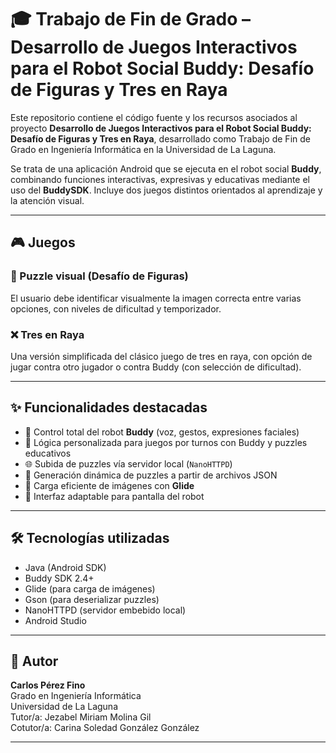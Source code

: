 # 🎓 Trabajo de Fin de Grado – Desarrollo de Juegos Interactivos para el Robot Social Buddy: Desafío de Figuras y Tres en Raya

Este repositorio contiene el código fuente y los recursos asociados al proyecto **Desarrollo de Juegos Interactivos para el Robot Social Buddy: Desafío de Figuras y Tres en Raya**, desarrollado como Trabajo de Fin de Grado en Ingeniería Informática en la Universidad de La Laguna.

Se trata de una aplicación Android que se ejecuta en el robot social **Buddy**, combinando funciones interactivas, expresivas y educativas mediante el uso del **BuddySDK**. Incluye dos juegos distintos orientados al aprendizaje y la atención visual.

---

## 🎮 Juegos

### 🧩 Puzzle visual (Desafío de Figuras)
El usuario debe identificar visualmente la imagen correcta entre varias opciones, con niveles de dificultad y temporizador.

### ❌ Tres en Raya
Una versión simplificada del clásico juego de tres en raya, con opción de jugar contra otro jugador o contra Buddy (con selección de dificultad).

---

## ✨ Funcionalidades destacadas

- 🤖 Control total del robot **Buddy** (voz, gestos, expresiones faciales)
- 🧠 Lógica personalizada para juegos por turnos con Buddy y puzzles educativos
- 🌐 Subida de puzzles vía servidor local (`NanoHTTPD`)
- 📁 Generación dinámica de puzzles a partir de archivos JSON
- 🎨 Carga eficiente de imágenes con **Glide**
- 🎯 Interfaz adaptable para pantalla del robot

---

## 🛠️ Tecnologías utilizadas

- Java (Android SDK)
- Buddy SDK 2.4+
- Glide (para carga de imágenes)
- Gson (para deserializar puzzles)
- NanoHTTPD (servidor embebido local)
- Android Studio

---

## 🧠 Autor

**Carlos Pérez Fino**  
Grado en Ingeniería Informática  
Universidad de La Laguna  
Tutor/a: Jezabel Miriam Molina Gil  
Cotutor/a: Carina Soledad González González

---

